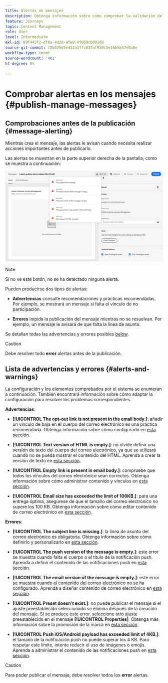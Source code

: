 ```yaml
---
title: Alertas en mensajes
description: Obtenga información sobre cómo comprobar la validación del contenido del mensaje y solucionar problemas
feature: Journeys
topic: Content Management
role: User
level: Intermediate
exl-id: 89f445f2-df8a-4d2d-afe8-4f8b9cb001d9
source-git-commit: f5b629d5e413a3ffc037af959c5e16b9a47e8a0e
workflow-type: tm+mt
source-wordcount: '401'
ht-degree: 0%

---
```


# Comprobar alertas en los mensajes {#publish-manage-messages}

## Comprobaciones antes de la publicación {#message-alerting}

Mientras crea el mensaje, las alertas le avisan cuando necesita realizar acciones importantes antes de publicarlo.

Las alertas se muestran en la parte superior derecha de la pantalla, como se muestra a continuación:

![](assets/message-alerts.png)

>[!NOTE]
>
>Si no ve este botón, no se ha detectado ninguna alerta.

Pueden producirse dos tipos de alertas:

* **Advertencias** consulte recomendaciones y prácticas recomendadas. Por ejemplo, se mostrará un mensaje si falta el vínculo de no participación.

* **Errores** impida la publicación del mensaje mientras no se resuelvan. Por ejemplo, un mensaje le avisará de que falta la línea de asunto.

Se detallan todas las advertencias y errores posibles [below](#alerts-and-warnings).

>[!CAUTION]
>
> Debe resolver todo **error** alertas antes de la publicación.

## Lista de advertencias y errores {#alerts-and-warnings}

La configuración y los elementos comprobados por el sistema se enumeran a continuación. También encontrará información sobre cómo adaptar la configuración para resolver los problemas correspondientes.

**Advertencias**:

* **[!UICONTROL The opt-out link is not present in the email body.]**: añadir un vínculo de baja en el cuerpo del correo electrónico es una práctica recomendada. Obtenga información sobre cómo configurarlo en [esta sección](consent.md).

* **[!UICONTROL Text version of HTML is empty.]**: no olvide definir una versión de texto del cuerpo del correo electrónico, ya que se utilizará cuando no se pueda mostrar el contenido del HTML. Aprenda a crear la versión de texto en [esta sección](create-email-content.md#generate-text-version).

* **[!UICONTROL Empty link is present in email body.]**: compruebe que todos los vínculos del correo electrónico sean correctos. Obtenga información sobre cómo administrar contenido y vínculos en [esta sección](create-email-content.md).

* **[!UICONTROL Email size has exceeded the limit of 100KB.]**: para una entrega óptima, asegúrese de que el tamaño del correo electrónico no supere los 100 KB. Obtenga información sobre cómo editar contenido de correo electrónico en [esta sección](create-email-content.md).

**Errores**:

* **[!UICONTROL The subject line is missing.]**: la línea de asunto del correo electrónico es obligatoria. Obtenga información sobre cómo definirlo y personalizarlo en [esta sección](create-email.md).

   <!--HTML is empty when Amp HTML is present-->

* **[!UICONTROL The push version of the message is empty.]**: este error se muestra cuando falta el cuerpo o el título de la notificación push. Aprenda a definir el contenido de las notificaciones push en [esta sección](create-push.md).

* **[!UICONTROL The email version of the message is empty.]**: este error se muestra cuando el contenido del correo electrónico no se ha configurado. Aprenda a diseñar contenido de correo electrónico en [esta sección](design-emails.md).

* **[!UICONTROL Preset doesn’t exist.]**: no puede publicar el mensaje si el ajuste preestablecido seleccionado se elimina después de la creación del mensaje. Si se produce este error, seleccione otro ajuste preestablecido en el mensaje **[!UICONTROL Properties]**. Obtenga más información sobre la promoción de la marca en [esta sección](../configuration/about-subdomain-delegation.md).

* **[!UICONTROL Push iOS/Android payload has exceeded limit of 4KB.]**: el tamaño de la notificación push no puede superar los 4 KB. Para respetar este límite, intente reducir el uso de imágenes o emojis. Aprenda a administrar el contenido de las notificaciones push en [esta sección](create-push.md).

>[!CAUTION]
>
> Para poder publicar el mensaje, debe resolver todos los **error** alertas.

<!--Other issues can stop publication such as:
* The push notification title is empty-->
